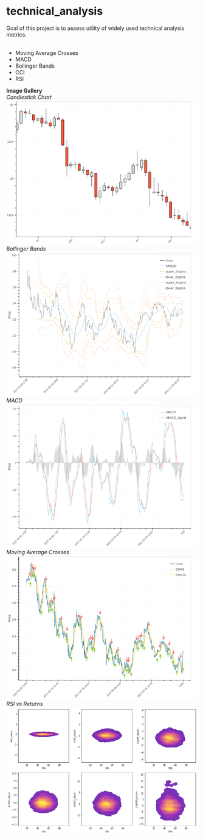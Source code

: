 # technical_analysis

Goal of this project is to assess utility of widely used technical analysis
metrics. <br>
<br>
- Moving Average Crosses
- MACD
- Bollinger Bands
- CCI
- RSI

<b>Image Gallery</b><br>
<i>Candlestick Chart</i><br>
![](./images/candlestick.png)
<br>
<i>Bollinger Bands</i><br>
![](./images/bollinger.png)
<br>
<i>MACD</i><br>
![](./images/macd.png)
<br>
<i>Moving Average Crosses</i><br>
![](./images/ma_crosses.png)
<br>
<i>RSI vs Returns</i><br>
![](./images/rsi.png)
<br>
